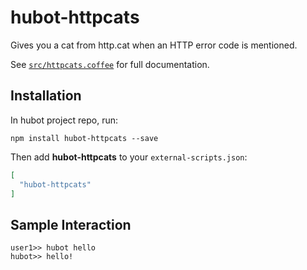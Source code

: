 # hubot-httpcats

Gives you a cat from http.cat when an HTTP error code is mentioned.

See [`src/httpcats.coffee`](src/httpcats.coffee) for full documentation.

## Installation

In hubot project repo, run:

`npm install hubot-httpcats --save`

Then add **hubot-httpcats** to your `external-scripts.json`:

```json
[
  "hubot-httpcats"
]
```

## Sample Interaction

```
user1>> hubot hello
hubot>> hello!
```
